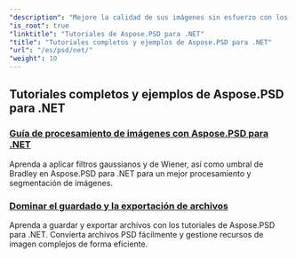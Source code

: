 ```yaml
---
"description": "Mejore la calidad de sus imágenes sin esfuerzo con los tutoriales de Aspose.PSD para .NET. Domine el procesamiento de imágenes, la manipulación de archivos PSD, el manejo de texto y fuentes, y mucho más."
"is_root": true
"linktitle": "Tutoriales de Aspose.PSD para .NET"
"title": "Tutoriales completos y ejemplos de Aspose.PSD para .NET"
"url": "/es/psd/net/"
"weight": 10
---
```


## Tutoriales completos y ejemplos de Aspose.PSD para .NET 
### [Guía de procesamiento de imágenes con Aspose.PSD para .NET](./guide-image-processing/)
Aprenda a aplicar filtros gaussianos y de Wiener, así como umbral de Bradley en Aspose.PSD para .NET para un mejor procesamiento y segmentación de imágenes.
### [Dominar el guardado y la exportación de archivos](./mastering-file-saving-and-exporting/)
Aprenda a guardar y exportar archivos con los tutoriales de Aspose.PSD para .NET. Convierta archivos PSD fácilmente y gestione recursos de imagen complejos de forma eficiente.